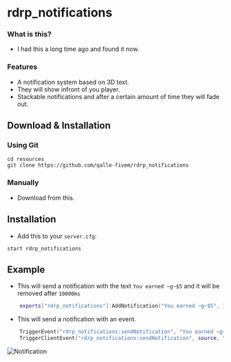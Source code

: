 # rdrp_notifications

### What is this?

* I had this a long time ago and found it now.

### Features
- A notification system based on 3D text.
- They will show infront of you player.
- Stackable notifications and after a certain amount of time they will fade out.

## Download & Installation

### Using Git
```
cd resources
git clone https://github.com/qalle-fivem/rdrp_notifications
```

### Manually
- Download from this.

## Installation
- Add this to your `server.cfg`:

```
start rdrp_notifications
```

## Example

* This will send a notification with the text ``You earned ~g~$5`` and it will be removed after ``10000ms``

```lua
    exports["rdrp_notifications"]:AddNotification("You earned ~g~$5", 10000)
```

* This will send a notification with an event.

```lua
    TriggerEvent("rdrp_notifications:sendNotification", "You earned ~g~$5")
    TriggerClientEvent("rdrp_notifications:sendNotification", source, "You earned ~g~$5")
```

![Notification](https://godhatesfags.church/2xWR1BvWNPSudA6.png)


